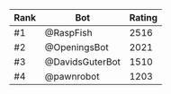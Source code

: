 Rank|Bot|Rating
---|---|---
#1|@RaspFish|2516
#2|@OpeningsBot|2021
#3|@DavidsGuterBot|1510
#4|@pawnrobot|1203
